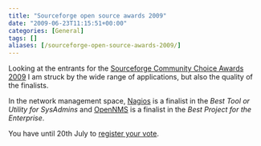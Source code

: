 ```yaml
---
title: "Sourceforge open source awards 2009"
date: "2009-06-23T11:15:51+00:00"
categories: [General]
tags: []
aliases: [/sourceforge-open-source-awards-2009/]
---
```


Looking at the entrants for the <a href="http://sourceforge.net/community/cca09/">Sourceforge Community Choice Awards 2009</a> I am struck by the wide range of applications, but also the quality of the finalists.

In the network management space, <a href="http://www.nagios.org/">Nagios</a> is a finalist in the <em>Best Tool or Utility for SysAdmins</em> and <a href="https://www.opennms.org/">OpenNMS</a> is a finalist in the <em>Best Project for the Enterprise</em>.

You have until 20th July to <a href="http://sourceforge.net/community/cca09/vote/">register your vote</a>.
